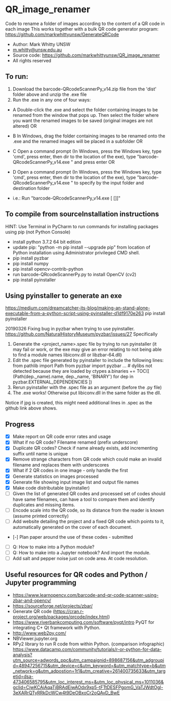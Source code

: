 # QR_image_renamer
Code to rename a folder of images according to the content of a QR code in each image
This works together with a bulk QR code generator program: https://github.com/markwhittyunsw/GenerateQRCode
- Author: Mark Whitty UNSW
- m.whitty@unsw.edu.au
- Source code: https://github.com/markwhittyunsw/QR_image_renamer
- All rights reserved

## To run: 
1. Download the barcode-QRcodeScannerPy_v14.zip file from the 'dist' folder above and unzip the .exe file
2. Run the .exe in any one of four ways:
  - A Double-click the .exe and select the folder containing images to be renamed from the window that pops up. Then select the folder where you want the renamed images to be saved (original images are not altered) OR
  - B In Windows, drag the folder containing images to be renamed onto the .exe and the renamed images will be placed in a subfolder OR
  - C Open a command prompt (In Windows, press the Windows key, type 'cmd', press enter, then dir to the location of the exe), type "barcode-QRcodeScannerPy_v14.exe <folder of images>" and press enter OR
  - D Open a command prompt (In Windows, press the Windows key, type 'cmd', press enter, then dir to the location of the exe), type "barcode-QRcodeScannerPy_v14.exe <folder of images> <destination folder for renamed images>" to specify by the input folder and destination folder

  - i.e.: Run "barcode-QRcodeScannerPy_v14.exe [<folder of images> [<destination folder for renamed images>]]"


## To compile from sourceInstallation instructions
HINT: Use Terminal in PyCharm to run commands for installing packages using pip (not Python Console)
 - install python 3.7.2 64 bit edition
 - update pip: "python -m pip install --upgrade pip" from location of Python installation using Administrator privileged CMD shell.
 - pip install pyzbar
 - pip install numpy
 - pip install opencv-contrib-python
 - run barcode-QRcodeScannerPy.py to install OpenCV (cv2)
 - pip install pyinstaller

## Using pyinstaller to generate an exe
https://medium.com/dreamcatcher-its-blog/making-an-stand-alone-executable-from-a-python-script-using-pyinstaller-d1df9170e263
pip install pyinstaller

20190326 Fixing bug in pyzbar when trying to use pyinstaller. 
https://github.com/NaturalHistoryMuseum/pyzbar/issues/27
Specifically 
  1) Generate the <project_name>.spec file by trying to run pyinstaller (it may fail or work, or the exe may give an error relating to not being able to find a module names libiconv.dll or libzbar-64.dll)
  2) Edit the .spec file generated by pyinstaller to include the following lines:
    from pathlib import Path
    from pyzbar import pyzbar
    ...
    # dylibs not detected because they are loaded by ctypes
    a.binaries += TOC([
        (Path(dep._name).name, dep._name, 'BINARY')
        for dep in pyzbar.EXTERNAL_DEPENDENCIES
    ])
3) Rerun pyinstaller with the .spec file as an argument (before the .py file)
4) The .exe works! Otherwise put libiconv.dll in the same folder as the dll.

Notice if jpg is created, this might need additional lines in .spec as the github link above shows.

## Progress
 - [x] Make report on QR code error rates and usage
 - [x] What if no QR code? Filename renamed (prefix underscore) 
 - [x] Duplicate QR codes?  Check if name already exists, add incrementing suffix until name is unique
 - [x] Remove strange characters from QR code which could make an invalid filename and replaces them with underscores
 - [x] What if 2 QR codes in one image - only handle the first
 - [x] Generate statistics on images processed 
 - [x] Generate file showing input image list and output file names 
 - [x] Make code distributable (pyinstaller)
 - [ ] Given the list of generated QR codes and processed set of codes should have same filenames, can have a tool to compare them and identify duplicates and missing items.
 - [ ] Encode scale into the QR code, so its distance from the reader is known (assume printed correctly)
 - [ ] Add website detailing the project and a fixed QR code which points to it, automatically generated on the cover of each document.
 - [-] Plan paper around the use of these codes - submitted
 - [ ] Q: How to make into a Python module?
 - [ ] Q: How to make into a Jupyter notebook? And import the module.
 - [ ] Add salt and pepper noise just on code area. At code resolution.

## Useful resources for QR codes and Python / Jupyter programming
 - https://www.learnopencv.com/barcode-and-qr-code-scanner-using-zbar-and-opencv/
 - https://sourceforge.net/projects/zbar/
 - Generate QR code (https://cran.r-project.org/web/packages/qrcode/index.html)
 - https://www.riverbankcomputing.com/software/pyqt/intro PyQT for integrating C+ Qt framework with Python.
 - http://www.web2py.com/
 - NBViewer.jupyter.org
 - RPy2 library to run R code from within Python. (comparison infographic) https://www.datacamp.com/community/tutorials/r-or-python-for-data-analysis?utm_source=adwords_ppc&utm_campaignid=898687156&utm_adgroupid=48947256715&utm_device=c&utm_keyword=&utm_matchtype=b&utm_network=g&utm_adpostion=1t1&utm_creative=261400735633&utm_targetid=dsa-473406585795&utm_loc_interest_ms=&utm_loc_physical_ms=1011036&gclid=CjwKCAiAqaTjBRAdEiwAOdx9xp5-tFTtDESFPgomG_VaTJWdtOgl-3eXARrQTyRRkDcWCw4t9DeOBxoCr2oQAvD_BwE

